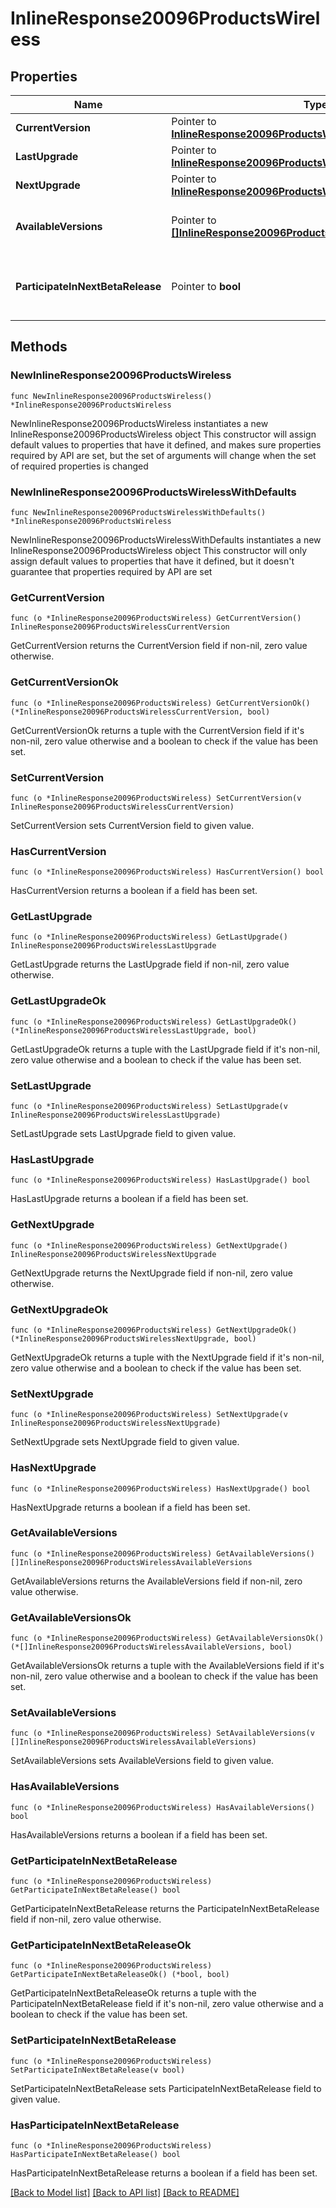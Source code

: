 # InlineResponse20096ProductsWireless

## Properties

Name | Type | Description | Notes
------------ | ------------- | ------------- | -------------
**CurrentVersion** | Pointer to [**InlineResponse20096ProductsWirelessCurrentVersion**](InlineResponse20096ProductsWirelessCurrentVersion.md) |  | [optional] 
**LastUpgrade** | Pointer to [**InlineResponse20096ProductsWirelessLastUpgrade**](InlineResponse20096ProductsWirelessLastUpgrade.md) |  | [optional] 
**NextUpgrade** | Pointer to [**InlineResponse20096ProductsWirelessNextUpgrade**](InlineResponse20096ProductsWirelessNextUpgrade.md) |  | [optional] 
**AvailableVersions** | Pointer to [**[]InlineResponse20096ProductsWirelessAvailableVersions**](InlineResponse20096ProductsWirelessAvailableVersions.md) | Firmware versions available for upgrade | [optional] 
**ParticipateInNextBetaRelease** | Pointer to **bool** | Whether or not the network wants beta firmware | [optional] 

## Methods

### NewInlineResponse20096ProductsWireless

`func NewInlineResponse20096ProductsWireless() *InlineResponse20096ProductsWireless`

NewInlineResponse20096ProductsWireless instantiates a new InlineResponse20096ProductsWireless object
This constructor will assign default values to properties that have it defined,
and makes sure properties required by API are set, but the set of arguments
will change when the set of required properties is changed

### NewInlineResponse20096ProductsWirelessWithDefaults

`func NewInlineResponse20096ProductsWirelessWithDefaults() *InlineResponse20096ProductsWireless`

NewInlineResponse20096ProductsWirelessWithDefaults instantiates a new InlineResponse20096ProductsWireless object
This constructor will only assign default values to properties that have it defined,
but it doesn't guarantee that properties required by API are set

### GetCurrentVersion

`func (o *InlineResponse20096ProductsWireless) GetCurrentVersion() InlineResponse20096ProductsWirelessCurrentVersion`

GetCurrentVersion returns the CurrentVersion field if non-nil, zero value otherwise.

### GetCurrentVersionOk

`func (o *InlineResponse20096ProductsWireless) GetCurrentVersionOk() (*InlineResponse20096ProductsWirelessCurrentVersion, bool)`

GetCurrentVersionOk returns a tuple with the CurrentVersion field if it's non-nil, zero value otherwise
and a boolean to check if the value has been set.

### SetCurrentVersion

`func (o *InlineResponse20096ProductsWireless) SetCurrentVersion(v InlineResponse20096ProductsWirelessCurrentVersion)`

SetCurrentVersion sets CurrentVersion field to given value.

### HasCurrentVersion

`func (o *InlineResponse20096ProductsWireless) HasCurrentVersion() bool`

HasCurrentVersion returns a boolean if a field has been set.

### GetLastUpgrade

`func (o *InlineResponse20096ProductsWireless) GetLastUpgrade() InlineResponse20096ProductsWirelessLastUpgrade`

GetLastUpgrade returns the LastUpgrade field if non-nil, zero value otherwise.

### GetLastUpgradeOk

`func (o *InlineResponse20096ProductsWireless) GetLastUpgradeOk() (*InlineResponse20096ProductsWirelessLastUpgrade, bool)`

GetLastUpgradeOk returns a tuple with the LastUpgrade field if it's non-nil, zero value otherwise
and a boolean to check if the value has been set.

### SetLastUpgrade

`func (o *InlineResponse20096ProductsWireless) SetLastUpgrade(v InlineResponse20096ProductsWirelessLastUpgrade)`

SetLastUpgrade sets LastUpgrade field to given value.

### HasLastUpgrade

`func (o *InlineResponse20096ProductsWireless) HasLastUpgrade() bool`

HasLastUpgrade returns a boolean if a field has been set.

### GetNextUpgrade

`func (o *InlineResponse20096ProductsWireless) GetNextUpgrade() InlineResponse20096ProductsWirelessNextUpgrade`

GetNextUpgrade returns the NextUpgrade field if non-nil, zero value otherwise.

### GetNextUpgradeOk

`func (o *InlineResponse20096ProductsWireless) GetNextUpgradeOk() (*InlineResponse20096ProductsWirelessNextUpgrade, bool)`

GetNextUpgradeOk returns a tuple with the NextUpgrade field if it's non-nil, zero value otherwise
and a boolean to check if the value has been set.

### SetNextUpgrade

`func (o *InlineResponse20096ProductsWireless) SetNextUpgrade(v InlineResponse20096ProductsWirelessNextUpgrade)`

SetNextUpgrade sets NextUpgrade field to given value.

### HasNextUpgrade

`func (o *InlineResponse20096ProductsWireless) HasNextUpgrade() bool`

HasNextUpgrade returns a boolean if a field has been set.

### GetAvailableVersions

`func (o *InlineResponse20096ProductsWireless) GetAvailableVersions() []InlineResponse20096ProductsWirelessAvailableVersions`

GetAvailableVersions returns the AvailableVersions field if non-nil, zero value otherwise.

### GetAvailableVersionsOk

`func (o *InlineResponse20096ProductsWireless) GetAvailableVersionsOk() (*[]InlineResponse20096ProductsWirelessAvailableVersions, bool)`

GetAvailableVersionsOk returns a tuple with the AvailableVersions field if it's non-nil, zero value otherwise
and a boolean to check if the value has been set.

### SetAvailableVersions

`func (o *InlineResponse20096ProductsWireless) SetAvailableVersions(v []InlineResponse20096ProductsWirelessAvailableVersions)`

SetAvailableVersions sets AvailableVersions field to given value.

### HasAvailableVersions

`func (o *InlineResponse20096ProductsWireless) HasAvailableVersions() bool`

HasAvailableVersions returns a boolean if a field has been set.

### GetParticipateInNextBetaRelease

`func (o *InlineResponse20096ProductsWireless) GetParticipateInNextBetaRelease() bool`

GetParticipateInNextBetaRelease returns the ParticipateInNextBetaRelease field if non-nil, zero value otherwise.

### GetParticipateInNextBetaReleaseOk

`func (o *InlineResponse20096ProductsWireless) GetParticipateInNextBetaReleaseOk() (*bool, bool)`

GetParticipateInNextBetaReleaseOk returns a tuple with the ParticipateInNextBetaRelease field if it's non-nil, zero value otherwise
and a boolean to check if the value has been set.

### SetParticipateInNextBetaRelease

`func (o *InlineResponse20096ProductsWireless) SetParticipateInNextBetaRelease(v bool)`

SetParticipateInNextBetaRelease sets ParticipateInNextBetaRelease field to given value.

### HasParticipateInNextBetaRelease

`func (o *InlineResponse20096ProductsWireless) HasParticipateInNextBetaRelease() bool`

HasParticipateInNextBetaRelease returns a boolean if a field has been set.


[[Back to Model list]](../README.md#documentation-for-models) [[Back to API list]](../README.md#documentation-for-api-endpoints) [[Back to README]](../README.md)


